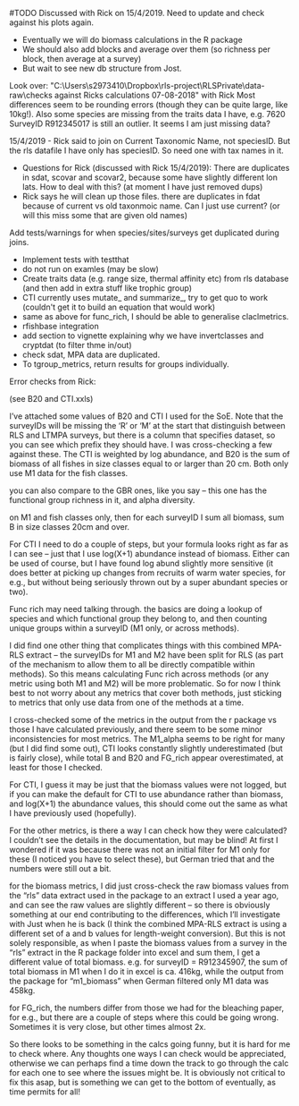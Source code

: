 #TODO
Discussed with Rick on 15/4/2019. Need to update and check against his plots again.
- Eventually we will do biomass calculations in the R package
- We should also add blocks and average over them (so richness per block, then average at a survey)
- But wait to see new db structure from Jost.

Look over: "C:\Users\s2973410\Dropbox\rls-project\RLSPrivate\data-raw\checks against Ricks calculations 07-08-2018" with Rick
Most differences seem to be rounding errors (though they can be quite large, like 10kg!).
Also some species are missing from the traits data I have, e.g. 7620
SurveyID R912345017 is still an outlier. It seems I am just missing data?

15/4/2019 - Rick said to join on Current Taxonomic Name, not speciesID. But the rls datafile I have only has speciesID. So need one with tax names in it.

- Questions for Rick (discussed with Rick 15/4/2019):
There are duplicates in sdat, scovar and scovar2, because some have slightly different lon lats.
How to deal with this? (at moment I have just removed dups)
- Rick says he will clean up those files.
there are duplicates in fdat because of current vs old taxonmoic name. Can I just use current?
(or will this miss some that are given old names)


Add tests/warnings for when species/sites/surveys get duplicated during joins.

- Implement tests with testthat
- do not run on examles (may be slow)
- Create traits data (e.g. range size, thermal affinity etc) from rls database (and then add in extra stuff like trophic group)
- CTI currently uses mutate_ and summarize_, try to get quo to work (couldn't get it to build an equation that would work)
- same as above for func_rich, I should be able to generalise claclmetrics.
- rfishbase integration
- add section to vignette explaining why we have invertclasses and cryptdat (to filter thme in/out)
- check sdat, MPA data are duplicated.
- To tgroup_metrics, return results for groups individually.


Error checks from Rick:

(see B20 and CTI.xxls)

I’ve attached some values of B20 and CTI I used for the SoE. Note that the surveyIDs will be missing the ‘R’ or ‘M’ at the start that distinguish between RLS and LTMPA surveys, but there is a column that specifies dataset, so you can see which prefix they should have.
I was cross-checking a few against these. The CTI is weighted by log abundance, and B20 is the sum of biomass of all fishes in size classes equal to or larger than 20 cm. Both only use M1 data for the fish classes.

you can also compare to the GBR ones, like you say – this one has the functional group richness in it, and alpha diversity.

on M1 and fish classes only, then for each surveyID I sum all biomass, sum B in size classes 20cm and over.

For CTI I need to do a couple of steps, but your formula looks right as far as I can see – just that I use log(X+1) abundance instead of biomass. Either can be used of course, but I have found log abund slightly more sensitive (it does better at picking up changes from recruits of warm water species, for e.g., but without being seriously thrown out by a super abundant species or two).

Func rich may need talking through. the basics are doing a lookup of species and which functional group they belong to, and then counting unique groups within a surveyID (M1 only, or across methods).

I did find one other thing that complicates things with this combined MPA-RLS extract – the surveyIDs for M1 and M2 have been split for RLS (as part of the mechanism to allow them to all be directly compatible within methods). So this means calculating Func rich across methods (or any metric using both M1 and M2) will be more problematic. So for now I think best to not worry about any metrics that cover both methods, just sticking to metrics that only use data from one of the methods at a time.

I cross-checked some of the metrics in the output from the r package vs those I have calculated previously, and there seem to be some minor inconsistencies for most metrics. The M1_alpha seems to be right for many (but I did find some out), CTI looks constantly slightly underestimated (but is fairly close), while total B and B20 and FG_rich appear overestimated, at least for those I checked.

For CTI, I guess it may be just that the biomass values were not logged, but if you can make the default for CTI to use abundance rather than biomass, and log(X+1) the abundance values, this should come out the same as what I have previously used (hopefully).

For the other metrics, is there a way I can check how they were calculated? I couldn’t see the details in the documentation, but may be blind! At first I wondered if it was because there was not an initial filter for M1 only for these (I noticed you have to select these), but German tried that and the numbers were still out a bit.

for the biomass metrics, I did just cross-check the raw biomass values from the “rls” data extract used in the package to an extract I used a year ago, and can see the raw values are slightly different – so there is obviously something at our end contributing to the differences, which I’ll investigate with Just when he is back (I think the combined MPA-RLS extract is using a different set of a and b values for length-weight conversion). But this is not solely responsible, as when I paste the biomass values from a survey in the “rls” extract in the R package folder into excel and sum them, I get a different value of total biomass. e.g. for surveyID = R912345907, the sum of total biomass in M1 when I do it in excel is ca. 416kg, while the output from the package for “m1_biomass” when German filtered only M1 data was 458kg.

for FG_rich, the numbers differ from those we had for the bleaching paper, for e.g., but there are a couple of steps where this could be going wrong. Sometimes it is very close, but other times almost 2x.

So there looks to be something in the calcs going funny, but it is hard for me to check where. Any thoughts one ways I can check would be appreciated, otherwise we can perhaps find a time down the track to go through the calc for each one to see where the issues might be.
It is obviously not critical to fix this asap, but is something we can get to the bottom of eventually, as time permits for all!

